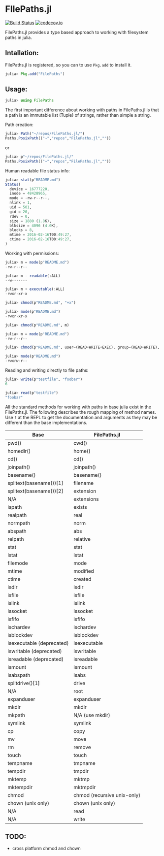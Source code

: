 # FIlePaths.jl

[![Build Status](https://travis-ci.org/rofinn/FilePaths.jl.svg?branch=master)](https://travis-ci.org/rofinn/FilePaths.jl)
[![codecov.io](https://codecov.io/github/rofinn/FilePaths.jl/coverage.svg?branch=master)](https://codecov.io/rofinn/Rory-Finnegan/FilePaths.jl?branch=master)

FilePaths.jl provides a type based approach to working with filesystem paths in julia.

## Intallation:
FilePaths.jl is registered, so you can to use `Pkg.add` to install it.
```julia
julia> Pkg.add("FilePaths")
```

## Usage:
```julia
julia> using FilePaths
```

The first important difference about working with paths in FilePaths.jl is that a path is an immutable list (Tuple) of strings, rather than simple a string.

Path creation:
```julia
julia> Path("~/repos/FilePaths.jl/")
Paths.PosixPath(("~","repos","FilePaths.jl",""))
```
or
```julia
julia> p"~/repos/FilePaths.jl/"
Paths.PosixPath(("~","repos","FilePaths.jl",""))
```

Human readable file status info:
```julia
julia> stat(p"README.md")
Status(
  device = 16777220,
  inode = 48428965,
  mode = -rw-r--r--,
  nlink = 1,
  uid = 501,
  gid = 20,
  rdev = 0,
  size = 1880 (1.8K),
  blksize = 4096 (4.0K),
  blocks = 8,
  mtime = 2016-02-16T00:49:27,
  ctime = 2016-02-16T00:49:27,
)
```

Working with permissions:
```julia
julia> m = mode(p"README.md")
-rw-r--r--

julia> m - readable(:ALL)
--w-------

julia> m + executable(:ALL)
-rwxr-xr-x

julia> chmod(p"README.md", "+x")

julia> mode(p"README.md")
-rwxr-xr-x

julia> chmod(p"README.md", m)

julia> m = mode(p"README.md")
-rw-r--r--

julia> chmod(p"README.md", user=(READ+WRITE+EXEC), group=(READ+WRITE), other=READ)

julia> mode(p"README.md")
-rwxrw-r--

```


Reading and writing directly to file paths:
```julia
julia> write(p"testfile", "foobar")
6

julia> read(p"testfile")
"foobar"
```

All the standard methods for working with paths in base julia exist in the FilePaths.jl. The following describes the rough mapping of method names. Use `?` at the REPL to get the documentation and arguments as they may be different than the base implementations.

Base | FilePaths.jl
--- | ---
pwd() | cwd()
homedir() | home()
cd() | cd()
joinpath() | joinpath()
basename() | basename()
splitext(basename())[1] | filename
splitext(basename())[2] | extension
N/A | extensions
ispath | exists
realpath | real
normpath | norm
abspath | abs
relpath | relative
stat | stat
lstat | lstat
filemode | mode
mtime | modified
ctime | created
isdir | isdir
isfile | isfile
islink | islink
issocket | issocket
isfifo | isfifo
ischardev | ischardev
isblockdev | isblockdev
isexecutable (deprecated) | isexecutable
iswritable (deprecated) | iswritable
isreadable (deprecated) | isreadable
ismount | ismount
isabspath | isabs
splitdrive()[1] | drive
N/A | root
expanduser | expanduser
mkdir | mkdir
mkpath | N/A (use mkdir)
symlink | symlink
cp | copy
mv | move
rm | remove
touch | touch
tempname | tmpname
tempdir | tmpdir 
mktemp | mktmp 
mktempdir | mktmpdir 
chmod | chmod (recursive unix-only)
chown (unix only) | chown (unix only)
N/A | read
N/A | write

## TODO:
* cross platform chmod and chown


